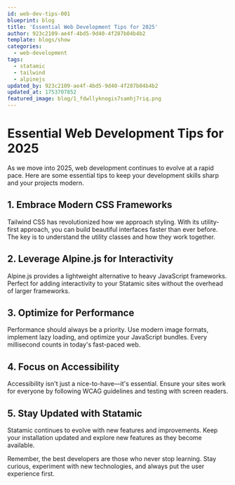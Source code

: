 ```yaml
---
id: web-dev-tips-001
blueprint: blog
title: 'Essential Web Development Tips for 2025'
author: 923c2109-ae4f-4bd5-9d40-4f287b04b4b2
template: blogs/show
categories:
  - web-development
tags:
  - statamic
  - tailwind
  - alpinejs
updated_by: 923c2109-ae4f-4bd5-9d40-4f287b04b4b2
updated_at: 1753707852
featured_image: blog/1_fdwllyknogis7samhj7riq.png
---
```

# Essential Web Development Tips for 2025

As we move into 2025, web development continues to evolve at a rapid pace. Here are some essential tips to keep your development skills sharp and your projects modern.

## 1. Embrace Modern CSS Frameworks

Tailwind CSS has revolutionized how we approach styling. With its utility-first approach, you can build beautiful interfaces faster than ever before. The key is to understand the utility classes and how they work together.

## 2. Leverage Alpine.js for Interactivity

Alpine.js provides a lightweight alternative to heavy JavaScript frameworks. Perfect for adding interactivity to your Statamic sites without the overhead of larger frameworks.

## 3. Optimize for Performance

Performance should always be a priority. Use modern image formats, implement lazy loading, and optimize your JavaScript bundles. Every millisecond counts in today's fast-paced web.

## 4. Focus on Accessibility

Accessibility isn't just a nice-to-have—it's essential. Ensure your sites work for everyone by following WCAG guidelines and testing with screen readers.

## 5. Stay Updated with Statamic

Statamic continues to evolve with new features and improvements. Keep your installation updated and explore new features as they become available.

Remember, the best developers are those who never stop learning. Stay curious, experiment with new technologies, and always put the user experience first.